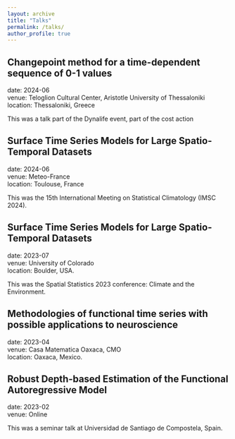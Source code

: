 ```yaml
---
layout: archive
title: "Talks"
permalink: /talks/
author_profile: true
---
```



## Changepoint method for a time-dependent sequence of 0-1 values

date: 2024-06\
venue: Teloglion Cultural Center, Aristotle University of Thessaloniki\
location: Thessaloniki, Greece

This was a talk part of the Dynalife event, part of the cost action

## Surface Time Series Models for Large Spatio-Temporal Datasets

date: 2024-06\
venue: Meteo-France\
location: Toulouse, France

This was the 15th International Meeting on Statistical Climatology 
(IMSC 2024). 

## Surface Time Series Models for Large Spatio-Temporal Datasets

date: 2023-07\
venue: University of Colorado\
location: Boulder, USA.

This was the Spatial Statistics 2023 conference: Climate and the Environment. 

## Methodologies of functional time series with possible applications to neuroscience

date: 2023-04\
venue: Casa Matematica Oaxaca, CMO\
location: Oaxaca, Mexico.

## Robust Depth-based Estimation of the Functional Autoregressive Model

date: 2023-02\
venue: Online

This was a seminar talk at Universidad de Santiago de Compostela, Spain.
